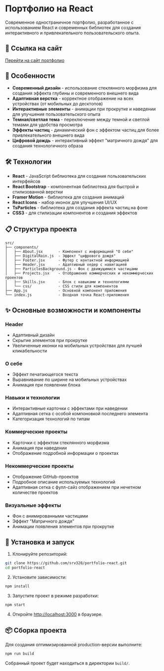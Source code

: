 # Портфолио на React

Современное одностраничное портфолио, разработанное с использованием React и современных библиотек для создания интерактивного и привлекательного пользовательского опыта.

## 🔗 Ссылка на сайт
[Перейти на сайт портфолио](https://srv328.tech)

## 🌟 Особенности

- **Современный дизайн** - использование стеклянного морфизма для создания эффекта глубины и современного внешнего вида
- **Адаптивная верстка** - корректное отображение на всех устройствах (от мобильных до десктопов)
- **Интерактивные элементы** - анимации при прокрутке и наведении для улучшения пользовательского опыта
- **Темная/светлая тема** - переключение между темной и светлой темами для удобства просмотра
- **Эффекты частиц** - динамический фон с эффектом частиц для более привлекательного внешнего вида
- **Цифровой дождь** - интерактивный эффект "матричного дождя" для создания технологичного образа

## 🛠️ Технологии

- **React** - JavaScript библиотека для создания пользовательских интерфейсов
- **React Bootstrap** - компонентная библиотека для быстрой и стилизованной верстки
- **Framer Motion** - библиотека для создания анимаций
- **React Icons** - набор иконок для улучшения UI/UX
- **TsParticles** - библиотека для создания эффекта частиц на фоне
- **CSS3** - для стилизации компонентов и создания эффектов

## 📋 Структура проекта

```
src/
├── components/
│   ├── About.jsx       - Компонент с информацией "О себе"
│   ├── DigitalRain.js  - Эффект "цифрового дождя"
│   ├── Footer.jsx      - Футер с контактной информацией
│   ├── Header.jsx      - Адаптивный хедер с навигацией
│   ├── ParticlesBackground.js - Фон с движущимися частицами
│   ├── Projects.jsx    - Отображение коммерческих и некоммерческих проектов
│   ├── Skills.jsx      - Блок с навыками и технологиями
│   └── css/            - CSS стили для компонентов
├── App.js              - Основной компонент приложения
└── index.js            - Входная точка React-приложения
```

## ✨ Основные возможности и компоненты

### Header
- Адаптивный дизайн
- Скрытие элементов при прокрутке
- Увеличенные иконки на мобильных устройствах для лучшей кликабельности

### О себе
- Эффект печатающегося текста
- Выравнивание по ширине на мобильных устройствах
- Анимация при появлении блока

### Навыки и технологии
- Интерактивные карточки с эффектами при наведении
- Адаптивная сетка с особой компоновкой последнего элемента
- Категоризация технологий по типам

### Коммерческие проекты
- Карточки с эффектом стеклянного морфизма
- Анимация при наведении
- Отображение подробной информации о проектах

### Некоммерческие проекты
- Отображение GitHub-проектов
- Подробное описание используемых технологий
- Адаптивная сетка с фулл-сайз отображением при нечетном количестве проектов

### Визуальные эффекты
- Фон с анимированными частицами
- Эффект "Матричного дождя"
- Анимации появления элементов при прокрутке

## 🚀 Установка и запуск

1. Клонируйте репозиторий:
```bash
git clone https://github.com/srv328/portfolio-react.git
cd portfolio-react
```

2. Установите зависимости:
```bash
npm install
```

3. Запустите проект в режиме разработки:
```bash
npm start
```

4. Откройте [http://localhost:3000](http://localhost:3000) в браузере.

## 📦 Сборка проекта

Для создания оптимизированной production-версии выполните:
```bash
npm run build
```

Собранный проект будет находиться в директории `build/`.
